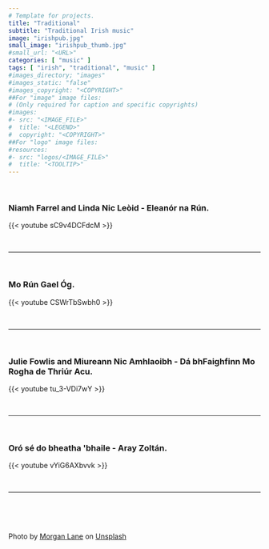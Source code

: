 ```yaml
---
# Template for projects.
title: "Traditional"
subtitle: "Traditional Irish music"
image: "irishpub.jpg"
small_image: "irishpub_thumb.jpg"
#small_url: "<URL>"
categories: [ "music" ]
tags: [ "irish", "traditional", "music" ]
#images_directory; "images"
#images_static: "false"
#images_copyright: "<COPYRIGHT>"
##For "image" image files:
# (Only required for caption and specific copyrights)
#images:
#- src: "<IMAGE_FILE>"
#  title: "<LEGEND>"
#  copyright: "<COPYRIGHT>"
##For "logo" image files:
#resources:
#- src: "logos/<IMAGE_FILE>"
#  title: "<TOOLTIP>"
---
```


<br>

### Niamh Farrel and Linda Nic Leòid - Eleanór na Rún.  

{{< youtube sC9v4DCFdcM >}}  

<br>

---

<br>

### Mo Rún Gael Óg.  


{{< youtube CSWrTbSwbh0 >}}  

<br>

---

<br>

### Julie Fowlis and Miureann Nic Amhlaoibh - Dá bhFaighfinn Mo Rogha de Thriúr Acu.  

{{< youtube tu_3-VDi7wY >}}  

<br>

---

<br>

### Oró sé do bheatha 'bhaile - Aray Zoltán.  

{{< youtube vYiG6AXbvvk >}}  

<br>


---


<br>

<br>

<br>

<span>Photo by <a href="https://unsplash.com/@themorganlane?utm_source=unsplash&amp;utm_medium=referral&amp;utm_content=creditCopyText" data-jzz-gui-player="true">Morgan Lane</a> on <a href="https://unsplash.com/s/photos/irish?utm_source=unsplash&amp;utm_medium=referral&amp;utm_content=creditCopyText" data-jzz-gui-player="true">Unsplash</a></span>
